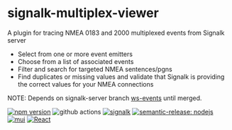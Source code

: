 # signalk-multiplex-viewer
A plugin for tracing NMEA 0183 and 2000 multiplexed events from Signalk server

- Select from one or more event emitters
- Choose from a list of associated events
- Filter and search for targeted NMEA sentences/pgns
- Find duplicates or missing values and validate that Signalk is providing the correct values for your NMEA connections

NOTE: Depends on signalk-server branch [ws-events](https://github.com/SignalK/signalk-server/tree/ws-events) until merged.

 [![npm version](https://img.shields.io/npm/v/signalk-multiplex-viewer/latest.svg?logo=npm)](https://badge.fury.io/js/signalk-multiplex-viewer) ![github actions](https://github.com/tonybentley/signalk-multiplex-viewer/actions/workflows/actions.yaml/badge.svg?branch=main) [![signalk](https://img.shields.io/badge/signalk--node--server--plugin-blue?logo=nodedotjs)](https://www.npmjs.com/search?q=keywords:signalk-node-server-plugin) [![semantic-release: nodejs](https://img.shields.io/badge/semantic--release-nodejs-e10079?logo=semantic-release)](https://github.com/semantic-release/semantic-release) [![mui](https://img.shields.io/badge/MUI-v.5.15.2-e10079?logo=mui)](https://mui.com/material-ui/) [![React](https://img.shields.io/badge/React-v.18.2.0-e10079?logo=react)](https://mui.com/material-ui/)